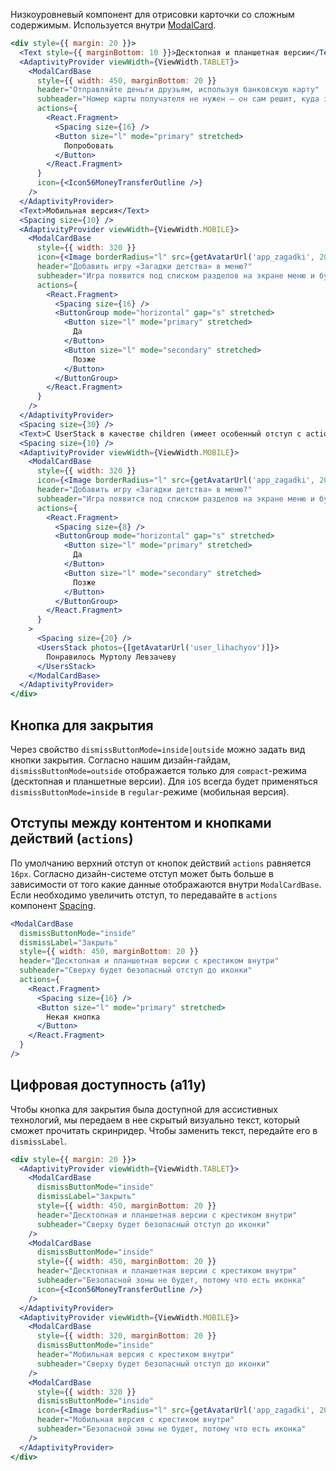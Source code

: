 Низкоуровневый компонент для отрисовки карточки со сложным содержимым. Используется внутри [ModalCard](https://vkcom.github.io/VKUI/#/ModalCard).

```jsx { "props": { "layout": false, "iframe": false } }
<div style={{ margin: 20 }}>
  <Text style={{ marginBottom: 10 }}>Десктопная и планшетная версии</Text>
  <AdaptivityProvider viewWidth={ViewWidth.TABLET}>
    <ModalCardBase
      style={{ width: 450, marginBottom: 20 }}
      header="Отправляйте деньги друзьям, используя банковскую карту"
      subheader="Номер карты получателя не нужен — он сам решит, куда зачислить средства."
      actions={
        <React.Fragment>
          <Spacing size={16} />
          <Button size="l" mode="primary" stretched>
            Попробовать
          </Button>
        </React.Fragment>
      }
      icon={<Icon56MoneyTransferOutline />}
    />
  </AdaptivityProvider>
  <Text>Мобильная версия</Text>
  <Spacing size={10} />
  <AdaptivityProvider viewWidth={ViewWidth.MOBILE}>
    <ModalCardBase
      style={{ width: 320 }}
      icon={<Image borderRadius="l" src={getAvatarUrl('app_zagadki', 200)} size={72} />}
      header="Добавить игру «Загадки детства» в меню?"
      subheader="Игра появится под списком разделов на экране меню и будет всегда под рукой."
      actions={
        <React.Fragment>
          <Spacing size={16} />
          <ButtonGroup mode="horizontal" gap="s" stretched>
            <Button size="l" mode="primary" stretched>
              Да
            </Button>
            <Button size="l" mode="secondary" stretched>
              Позже
            </Button>
          </ButtonGroup>
        </React.Fragment>
      }
    />
  </AdaptivityProvider>
  <Spacing size={30} />
  <Text>С UserStack в качестве children (имеет особенный отступ c actions)</Text>
  <Spacing size={10} />
  <AdaptivityProvider viewWidth={ViewWidth.MOBILE}>
    <ModalCardBase
      style={{ width: 320 }}
      icon={<Image borderRadius="l" src={getAvatarUrl('app_zagadki', 200)} size={72} />}
      header="Добавить игру «Загадки детства» в меню?"
      subheader="Игра появится под списком разделов на экране меню и будет всегда под рукой."
      actions={
        <React.Fragment>
          <Spacing size={8} />
          <ButtonGroup mode="horizontal" gap="s" stretched>
            <Button size="l" mode="primary" stretched>
              Да
            </Button>
            <Button size="l" mode="secondary" stretched>
              Позже
            </Button>
          </ButtonGroup>
        </React.Fragment>
      }
    >
      <Spacing size={20} />
      <UsersStack photos={[getAvatarUrl('user_lihachyov')]}>
        Понравилось Муртолу Левзачеву
      </UsersStack>
    </ModalCardBase>
  </AdaptivityProvider>
</div>
```

## Кнопка для закрытия

Через свойство `dismissButtonMode=inside|outside` можно задать вид кнопки закрытия.
Согласно нашим дизайн-гайдам, `dismissButtonMode=outside` отображается только для `compact`-режима (десктопная и планшетные версии).
Для `iOS` всегда будет применяться `dismissButtonMode=inside` в `regular`-режиме (мобильная версия).

## Отступы между контентом и кнопками действий (`actions`)

По умолчанию верхний отступ от кнопок действий `actions` равняется `16px`. Согласно дизайн-системе отступ может быть больше в зависимости от того какие данные отображаются внутри `ModalCardBase`.
Если необходимо увеличить отступ, то передавайте в `actions` компонент [Spacing](#/Spacing).

```jsx static
<ModalCardBase
  dismissButtonMode="inside"
  dismissLabel="Закрыть"
  style={{ width: 450, marginBottom: 20 }}
  header="Десктопная и планшетная версии с крестиком внутри"
  subheader="Сверху будет безопасный отступ до иконки"
  actions={
    <React.Fragment>
      <Spacing size={16} />
      <Button size="l" mode="primary" stretched>
        Некая кнопка
      </Button>
    </React.Fragment>
  }
/>
```

## Цифровая доступность (a11y)

Чтобы кнопка для закрытия была доступной для ассистивных технологий, мы передаем в нее скрытый визуально текст, который сможет прочитать скринридер. Чтобы заменить текст, передайте его в `dismissLabel`.

```jsx { "props": { "layout": false, "iframe": false } }
<div style={{ margin: 20 }}>
  <AdaptivityProvider viewWidth={ViewWidth.TABLET}>
    <ModalCardBase
      dismissButtonMode="inside"
      dismissLabel="Закрыть"
      style={{ width: 450, marginBottom: 20 }}
      header="Десктопная и планшетная версии с крестиком внутри"
      subheader="Сверху будет безопасный отступ до иконки"
    />
    <ModalCardBase
      dismissButtonMode="inside"
      style={{ width: 450, marginBottom: 20 }}
      header="Десктопная и планшетная версии с крестиком внутри"
      subheader="Безопасной зоны не будет, потому что есть иконка"
      icon={<Icon56MoneyTransferOutline />}
    />
  </AdaptivityProvider>
  <AdaptivityProvider viewWidth={ViewWidth.MOBILE}>
    <ModalCardBase
      style={{ width: 320, marginBottom: 20 }}
      dismissButtonMode="inside"
      header="Мобильная версия с крестиком внутри"
      subheader="Сверху будет безопасный отступ до иконки"
    />
    <ModalCardBase
      style={{ width: 320 }}
      dismissButtonMode="inside"
      icon={<Image borderRadius="l" src={getAvatarUrl('app_zagadki', 200)} size={72} />}
      header="Мобильная версия с крестиком внутри"
      subheader="Безопасной зоны не будет, потому что есть иконка"
    />
  </AdaptivityProvider>
</div>
```
